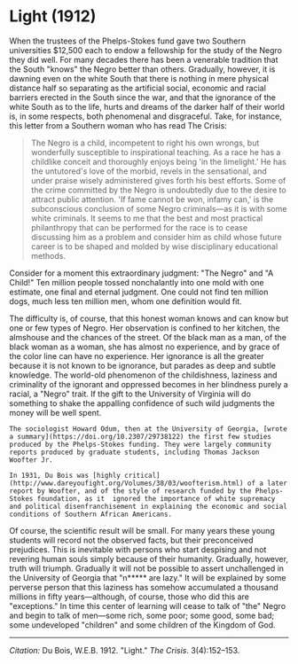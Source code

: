 <!--
title:   Light
author:  Du Bois, W.E.B.
journal: The Crisis
year:    1912
volume:  3
issue:   4
pages:   152-153
-->
# Light (1912)

When the trustees of the Phelps-Stokes fund gave two Southern universities $12,500 each to endow a fellowship for the study of the Negro they did well. For many decades there has been a venerable tradition that the South "knows" the Negro better than others. Gradually, however, it is dawning even on the white South that	there	is nothing in mere physical distance half so separating as the artificial social, economic and racial barriers erected in the South since the war, and that the ignorance of the white South as to the life, hurts and dreams of the darker half of their world is, in some respects, both phenomenal and disgraceful. Take, for instance, this letter from a Southern woman who has read The Crisis:

> The Negro is a child, incompetent to right his own wrongs, but wonderfully susceptible to inspirational teaching. As a race he has a childlike conceit and thoroughly enjoys being 'in the limelight.' He has the untutored's love of the morbid, revels in the sensational, and under praise wisely ad­ministered gives forth his best efforts. Some of the crime committed by the Negro is undoubtedly due to the de­sire to attract public attention. 'If fame cannot be won, infamy can,' is the subconscious conclusion of some Negro criminals—as it is with some white criminals. It seems to me that the best and most practical philan­thropy that can be performed for the race is to cease discussing him as a problem and consider him as child whose future career is to be shaped and molded by wise disciplin­ary educational methods.

Consider for a moment this extraordinary judgment: "The Negro" and "A Child!" Ten million people tossed nonchalantly into one mold with one estimate, one final and eternal judg­ment. One could not find ten million dogs, much less ten million men, whom one definition would fit.

The difficulty is, of course, that this honest woman knows and can know but one or few types of Negro. Her observation is confined to her kitchen, the almshouse and the chances of the street. Of the black man as a man, of the black woman as a woman, she has almost no experience, and by grace of the color line can have no experience. Her ignorance is all the greater because it is not known to be ignorance, but parades as deep and subtle knowl­edge. The world-old phenomenon of the childishness, laziness and crimi­nality of the ignorant and oppressed becomes in her blindness purely a racial, a "Negro" trait. If the gift to the University of Virginia will do something to shake the appalling con­fidence of such wild judgments the money will be well spent.

```{margin}
The sociologist Howard Odum, then at the University of Georgia, [wrote a summary](https://doi.org/10.2307/29738122) the first few studies produced by the Phelps-Stokes funding. They were largely community reports produced by graduate students, including Thomas Jackson Woofter Jr.

In 1931, Du Bois was [highly critical](http://www.dareyoufight.org/Volumes/38/03/woofterism.html) of a later report by Woofter, and of the style of research funded by the Phelps-Stokes foundation, as it  ignored the importance of white supremacy and political disenfranchisement in explaining the economic and social conditions of Southern African Americans.
```

Of course, the scientific result will be small. For many years these young students will record not the observed facts, but their preconceived prejudices. This is inevitable with persons who start despising and not revering human souls simply because of their humanity. Gradually, however, truth will triumph.	Gradually it will not be possible to assert unchallenged in the University of Geor­gia that "n***** are lazy." It will be explained by some perverse per­son that this laziness has somehow accumulated a thousand millions in fifty years—although, of course, those who did this are "exceptions." In time this center of learning will cease to talk of "the" Negro and begin to talk of men—some rich, some poor; some good, some bad; some undeveloped "children" and some children of the Kingdom of God.

______________
*Citation:* Du Bois, W.E.B. 1912. "Light." *The Crisis*. 3(4):152&ndash;153.